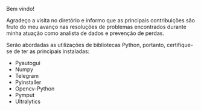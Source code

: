 Bem vindo!

Agradeço a visita no diretório e informo que as principais contribuições são fruto do meu avanço nas resoluções de problemas encontrados durante minha atuação como analista de dados e prevenção de perdas.

Serão abordadas as utilizações de bibliotecas Python, portanto, certifique-se de ter as principais instaladas:
- Pyautogui
- Numpy
- Telegram
- Pyinstaller
- Opencv-Python
- Pymput
- Ultralytics

